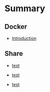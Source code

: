 # Summary

## Docker

* [Introduction](README.md)

## Share

* [test](share/a.md)

* [test](share/a.md)

* [test](share/a.md)



